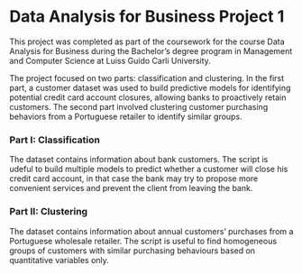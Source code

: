 # Data Analysis for Business Project 1
This project was completed as part of the coursework for the course Data Analysis for Business during the Bachelor’s degree program in Management and Computer Science at Luiss Guido Carli University.

The project focused on two parts: classification and clustering. In the first part, a customer dataset was used to build predictive models for identifying potential credit card account closures, allowing banks to proactively retain customers. The second part involved clustering customer purchasing behaviors from a Portuguese retailer to identify similar groups. 

### Part I: Classification
The dataset contains information about bank customers. The script is udeful to build multiple models to predict whether a customer will close his credit card account, in that case the bank may try to propose more convenient services and prevent the client from leaving the bank.

### Part II: Clustering
The dataset contains information about annual customers’ purchases from a Portuguese wholesale retailer. The script is useful to find homogeneous groups of customers with similar purchasing behaviours based on quantitative variables only.
